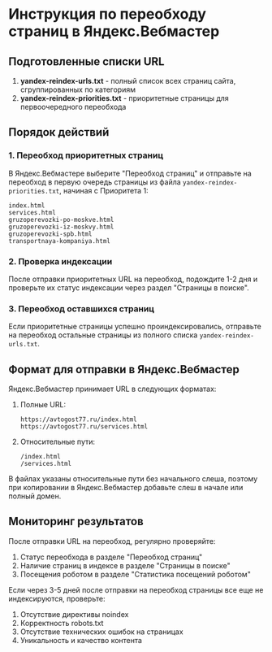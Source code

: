 # Инструкция по переобходу страниц в Яндекс.Вебмастер

## Подготовленные списки URL

1. **yandex-reindex-urls.txt** - полный список всех страниц сайта, сгруппированных по категориям
2. **yandex-reindex-priorities.txt** - приоритетные страницы для первоочередного переобхода

## Порядок действий

### 1. Переобход приоритетных страниц

В Яндекс.Вебмастере выберите "Переобход страниц" и отправьте на переобход в первую очередь страницы из файла `yandex-reindex-priorities.txt`, начиная с Приоритета 1:

```
index.html
services.html
gruzoperevozki-po-moskve.html
gruzoperevozki-iz-moskvy.html
gruzoperevozki-spb.html
transportnaya-kompaniya.html
```

### 2. Проверка индексации

После отправки приоритетных URL на переобход, подождите 1-2 дня и проверьте их статус индексации через раздел "Страницы в поиске".

### 3. Переобход оставшихся страниц

Если приоритетные страницы успешно проиндексировались, отправьте на переобход остальные страницы из полного списка `yandex-reindex-urls.txt`.

## Формат для отправки в Яндекс.Вебмастер

Яндекс.Вебмастер принимает URL в следующих форматах:

1. Полные URL:
   ```
   https://avtogost77.ru/index.html
   https://avtogost77.ru/services.html
   ```

2. Относительные пути:
   ```
   /index.html
   /services.html
   ```

В файлах указаны относительные пути без начального слеша, поэтому при копировании в Яндекс.Вебмастер добавьте слеш в начале или полный домен.

## Мониторинг результатов

После отправки URL на переобход, регулярно проверяйте:

1. Статус переобхода в разделе "Переобход страниц"
2. Наличие страниц в индексе в разделе "Страницы в поиске"
3. Посещения роботом в разделе "Статистика посещений роботом"

Если через 3-5 дней после отправки на переобход страницы все еще не индексируются, проверьте:

1. Отсутствие директивы noindex
2. Корректность robots.txt
3. Отсутствие технических ошибок на страницах
4. Уникальность и качество контента

